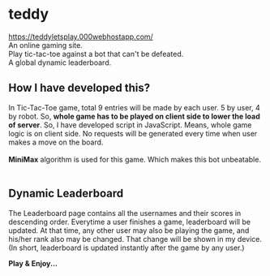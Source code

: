 # teddy
https://teddyletsplay.000webhostapp.com/ <br />
An online gaming site. <br />
Play tic-tac-toe against a bot that can't be defeated.<br />
A global dynamic leaderboard.<br />

## How I have developed this?
In Tic-Tac-Toe game, total 9 entries will be made by each user. 5 by user, 4 by robot. So, <b>whole game has to be played on client side to lower the load of server</b>. So, I have developed script in JavaScript. Means, whole game logic is on client side. No requests will be generated every time when user makes a move on the board. <br/><br/>
<b>MiniMax</b> algorithm is used for this game. Which makes this bot unbeatable.<br/><br/>

## Dynamic Leaderboard
The Leaderboard page contains all the usernames and their scores in descending order. Everytime a user finishes a game, leaderboard will be updated. At that time, any other user may also be playing the game, and his/her rank also may be changed. That change will be shown in my device. (In short, leaderboard is updated instantly after the game by any user.)

<b>Play & Enjoy...</b>
